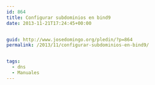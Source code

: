 ```yaml
---
id: 864
title: Configurar subdominios en bind9
date: 2013-11-21T17:24:45+00:00


guid: http://www.josedomingo.org/pledin/?p=864
permalink: /2013/11/configurar-subdominios-en-bind9/


tags:
  - dns
  - Manuales
---
```

